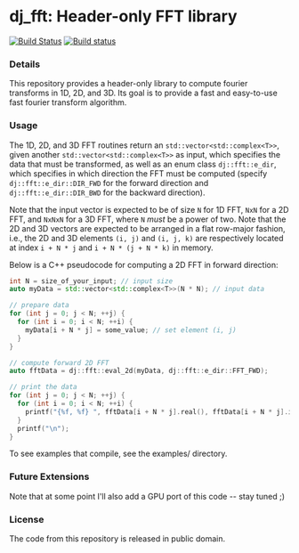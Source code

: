 # dj_fft: Header-only FFT library

[![Build Status](https://travis-ci.org/jdupuy/dj_fft.svg?branch=master)](https://travis-ci.org/jdupuy/dj_fft)
[![Build status](https://ci.appveyor.com/api/projects/status/nwcgmc1l74h8sudk?svg=true)](https://ci.appveyor.com/project/jdupuy/dj-fft)

### Details
This repository provides a header-only library to compute fourier transforms in 1D, 2D, and 3D. Its goal is to provide a fast and easy-to-use fast fourier transform algorithm. 

### Usage
The 1D, 2D, and 3D FFT routines return an `std::vector<std::complex<T>>`, given another `std::vector<std::complex<T>>` as input, which specifies the data that must be transformed, as well as an enum class `dj::fft::e_dir`, which specifies in which direction the FFT must be computed (specify `dj::fft::e_dir::DIR_FWD` for the forward direction and `dj::fft::e_dir::DIR_BWD` for the backward direction).

Note that the input vector is expected to be of size `N` for 1D FFT, `NxN` for a 2D FFT, and `NxNxN` for a 3D FFT, where `N` *must* be a power of two. Note that the 2D and 3D vectors are expected to be arranged in a flat row-major fashion, i.e., the 2D and 3D elements `(i, j)` and `(i, j, k)` are respectively located at index `i + N * j` and `i + N * (j + N * k)` in memory.

Below is a C++ pseudocode for computing a 2D FFT in forward direction:
```c++
int N = size_of_your_input; // input size
auto myData = std::vector<std::complex<T>>(N * N); // input data

// prepare data
for (int j = 0; j < N; ++j) {
  for (int i = 0; i < N; ++i) {
    myData[i + N * j] = some_value; // set element (i, j)
  }
}

// compute forward 2D FFT
auto fftData = dj::fft::eval_2d(myData, dj::fft::e_dir::FFT_FWD);

// print the data
for (int j = 0; j < N; ++j) {
  for (int i = 0; i < N; ++i) {
    printf("{%f, %f} ", fftData[i + N * j].real(), fftData[i + N * j].imag());
  }
  printf("\n");
}
```

To see examples that compile, see the examples/ directory. 

### Future Extensions
Note that at some point I'll also add a GPU port of this code -- stay tuned ;)

### License
The code from this repository is released in public domain.
